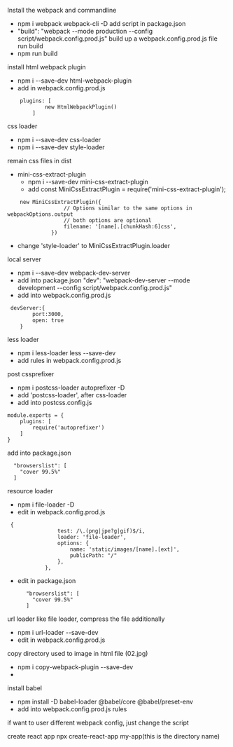 
Install the webpack and commandline
*   npm i webpack webpack-cli -D
add script in package.json
*   "build": "webpack --mode production --config script/webpack.config.prod.js"
build up a webpack.config.prod.js file
run build
*   npm run build

install html webpack plugin
*   npm i --save-dev html-webpack-plugin
*   add in webpack.config.prod.js
```
    plugins: [
            new HtmlWebpackPlugin()
        ]
```

css loader
*   npm i --save-dev css-loader
*   npm i --save-dev style-loader

remain css files in dist
*  mini-css-extract-plugin
    *  npm i --save-dev mini-css-extract-plugin
    *    add const MiniCssExtractPlugin = require('mini-css-extract-plugin');
```
    new MiniCssExtractPlugin({
                  // Options similar to the same options in webpackOptions.output
                  // both options are optional
                  filename: '[name].[chunkHash:6]css',
              })
```
*   change 'style-loader' to MiniCssExtractPlugin.loader



local server
*   npm i --save-dev webpack-dev-server
*   add into package.json  "dev": "webpack-dev-server --mode development --config script/webpack.config.prod.js"
*   add into webpack.config.prod.js
```
 devServer:{
        port:3000,
        open: true
    }
```
less loader
*   npm i less-loader less --save-dev
*   add rules in webpack.config.prod.js



post cssprefixer
*   npm i postcss-loader autoprefixer -D
*   add  'postcss-loader', after css-loader
*   add into postcss.config.js
```
module.exports = {
    plugins: [
        require('autoprefixer')
    ]
}
```
add into package.json
```
  "browserslist": [
    "cover 99.5%"
  ]
```

resource loader
*   npm i file-loader -D
*   edit in webpack.config.prod.js
```
 {
                test: /\.(png|jpe?g|gif)$/i,
                loader: 'file-loader',
                options: {
                    name: 'static/images/[name].[ext]',
                    publicPath: "/"
                },
            },
```
*   edit in package.json
```
      "browserslist": [
        "cover 99.5%"
      ]
```


url loader like file loader, compress the file additionally
*   npm i url-loader --save-dev
*   edit in webpack.config.prod.js

copy directory  used to image in html file (02.jpg)
* npm i copy-webpack-plugin --save-dev
*

install babel
*   npm install -D babel-loader @babel/core @babel/preset-env
*   add into webpack.config.prod.js rules




if want to user different webpack config, just change the script


create react app
npx create-react-app my-app(this is the directory name)
